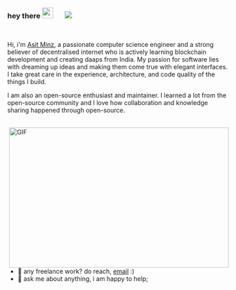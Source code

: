 ### hey there <img src="https://media.giphy.com/media/hvRJCLFzcasrR4ia7z/giphy.gif" width="25px"> &nbsp;&nbsp;&nbsp;&nbsp;&nbsp; ![](https://visitor-badge.glitch.me/badge?page_id=Asit0007.Asit0007)


<br/>

Hi, i'm [Asit Minz](#), a passionate computer science engineer and a strong believer of decentralised internet who is actively learning blockchain development and creating daaps from India. My passion for software lies with dreaming up ideas and making them come true with elegant interfaces. I take great care in the experience, architecture, and code quality of the things I build.

I am also an open-source enthusiast and maintainer. I learned a lot from the open-source community and I love how collaboration and knowledge sharing happened through open-source.

<br/>

<img align="right" alt="GIF" src="https://github.com/Asit0007/abhisheknaiidu/blob/master/code.gif?raw=true" width="500" height="320" />

- 💼 any freelance work? do reach, [email](mailto:asitminz007@gmail.com) :)
- 💬 ask me about anything, i am happy to help;

<!-- 📊 **this week i spent my time on:** -->
<!--START_SECTION:waka-->



<!--END_SECTION:waka-->



<!---
Asit0007/Asit0007 is a ✨ special ✨ repository because its `README.md` (this file) appears on your GitHub profile.
You can click the Preview link to take a look at your changes.
--->
